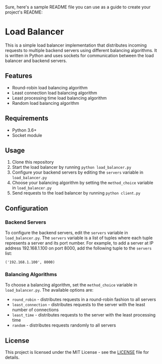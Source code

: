 Sure, here's a sample README file you can use as a guide to create your project's README:

# Load Balancer

This is a simple load balancer implementation that distributes incoming requests to multiple backend servers using different balancing algorithms. It is written in Python and uses sockets for communication between the load balancer and backend servers.

## Features

- Round-robin load balancing algorithm
- Least connection load balancing algorithm
- Least processing time load balancing algorithm
- Random load balancing algorithm

## Requirements

- Python 3.6+
- Socket module

## Usage

1. Clone this repository
2. Start the load balancer by running `python load_balancer.py`
3. Configure your backend servers by editing the `servers` variable in `load_balancer.py`
4. Choose your balancing algorithm by setting the `method_choice` variable in `load_balancer.py`
5. Send requests to the load balancer by running `python client.py`

## Configuration

### Backend Servers

To configure the backend servers, edit the `servers` variable in `load_balancer.py`. The `servers` variable is a list of tuples where each tuple represents a server and its port number. For example, to add a server at IP address 192.168.1.100 on port 8000, add the following tuple to the `servers` list:

```
('192.168.1.100', 8000)
```

### Balancing Algorithms

To choose a balancing algorithm, set the `method_choice` variable in `load_balancer.py`. The available options are:

- `round_robin` - distributes requests in a round-robin fashion to all servers
- `least_connection` - distributes requests to the server with the least number of connections
- `least_time` - distributes requests to the server with the least processing time
- `random` - distributes requests randomly to all servers

## License

This project is licensed under the MIT License - see the [LICENSE](LICENSE) file for details.
